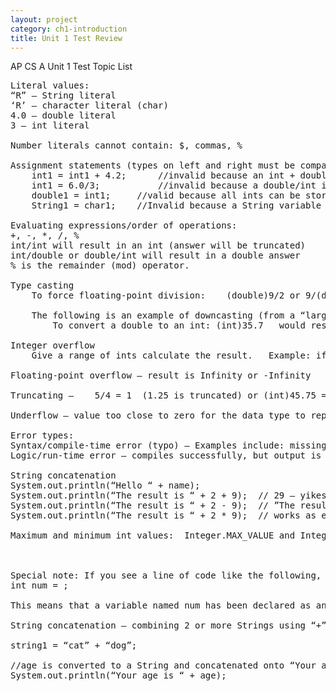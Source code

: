 ```yaml
---
layout: project
category: ch1-introduction
title: Unit 1 Test Review
---
```

AP CS A
Unit 1 Test Topic List

<pre>
Literal values:  
“R” – String literal
‘R’ – character literal (char)
4.0 – double literal
3 – int literal

Number literals cannot contain: $, commas, %

Assignment statements (types on left and right must be compatible):
	int1 = int1 + 4.2;  	//invalid because an int + double is a double
	int1 = 6.0/3;   		//invalid because a double/int is a double
	double1 = int1;  	//valid because all ints can be stored as doubles
	String1 = char1;  	//Invalid because a String variable cannot be assigned a character

Evaluating expressions/order of operations:
+, -, *, /, %
int/int will result in an int (answer will be truncated)
int/double or double/int will result in a double answer
% is the remainder (mod) operator.

Type casting
 	To force floating-point division:    (double)9/2 or 9/(double)2

	The following is an example of downcasting (from a “larger” type to a “smaller” type)
		To convert a double to an int: (int)35.7   would result in a value of 35

Integer overflow
	Give a range of ints calculate the result.   Example: if the range is  [-16, 15], what is 13 + 4?

Floating-point overflow – result is Infinity or -Infinity

Truncating –    5/4 = 1  (1.25 is truncated) or (int)45.75 = 45

Underflow – value too close to zero for the data type to represent, so the result is 0.0

Error types:
Syntax/compile-time error (typo) – Examples include: missing ;, missing parenthesis, misspelled variable
Logic/run-time error – compiles successfully, but output is incorrect or a run-time exception is thrown

String concatenation
System.out.println(“Hello “ + name);
System.out.println(“The result is “ + 2 + 9);  // 29 – yikes!
System.out.println(“The result is “ + 2 - 9);  // ”The result is 2 ” – 9  Syntax/compile-time
System.out.println(“The result is “ + 2 * 9);  // works as expected

Maximum and minimum int values:  Integer.MAX_VALUE and Integer.MIN_VALUE.  These are constants provided in the Integer class.  They are listed on the Java Quick Reference.



Special note: If you see a line of code like the following, what does it mean?
int num = <valid int value>;

This means that a variable named num has been declared as an int and has been assigned a value value.  We don’t what that value is and the value does not need to be known in order to answer the question.

String concatenation – combining 2 or more Strings using “+” such as:

string1 = “cat” + “dog”;

//age is converted to a String and concatenated onto “Your age is ”
System.out.println(“Your age is “ + age);  
</pre>
